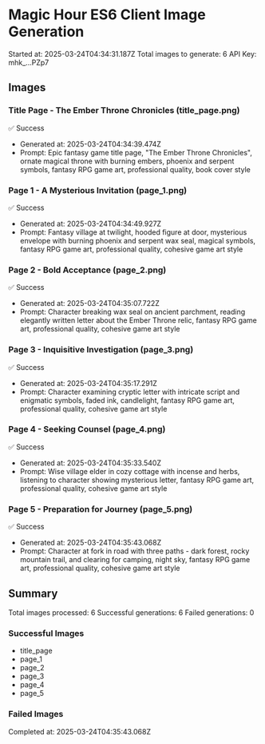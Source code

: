 # Magic Hour ES6 Client Image Generation
    
Started at: 2025-03-24T04:34:31.187Z
Total images to generate: 6
API Key: mhk_...PZp7

## Images


### Title Page - The Ember Throne Chronicles (title_page.png)
✅ Success
- Generated at: 2025-03-24T04:34:39.474Z
- Prompt: Epic fantasy game title page, "The Ember Throne Chronicles", ornate magical throne with burning embers, phoenix and serpent symbols, fantasy RPG game art, professional quality, book cover style

### Page 1 - A Mysterious Invitation (page_1.png)
✅ Success
- Generated at: 2025-03-24T04:34:49.927Z
- Prompt: Fantasy village at twilight, hooded figure at door, mysterious envelope with burning phoenix and serpent wax seal, magical symbols, fantasy RPG game art, professional quality, cohesive game art style

### Page 2 - Bold Acceptance (page_2.png)
✅ Success
- Generated at: 2025-03-24T04:35:07.722Z
- Prompt: Character breaking wax seal on ancient parchment, reading elegantly written letter about the Ember Throne relic, fantasy RPG game art, professional quality, cohesive game art style

### Page 3 - Inquisitive Investigation (page_3.png)
✅ Success
- Generated at: 2025-03-24T04:35:17.291Z
- Prompt: Character examining cryptic letter with intricate script and enigmatic symbols, faded ink, candlelight, fantasy RPG game art, professional quality, cohesive game art style

### Page 4 - Seeking Counsel (page_4.png)
✅ Success
- Generated at: 2025-03-24T04:35:33.540Z
- Prompt: Wise village elder in cozy cottage with incense and herbs, listening to character showing mysterious letter, fantasy RPG game art, professional quality, cohesive game art style

### Page 5 - Preparation for Journey (page_5.png)
✅ Success
- Generated at: 2025-03-24T04:35:43.068Z
- Prompt: Character at fork in road with three paths - dark forest, rocky mountain trail, and clearing for camping, night sky, fantasy RPG game art, professional quality, cohesive game art style

## Summary

Total images processed: 6
Successful generations: 6
Failed generations: 0

### Successful Images
- title_page
- page_1
- page_2
- page_3
- page_4
- page_5

### Failed Images


Completed at: 2025-03-24T04:35:43.068Z
